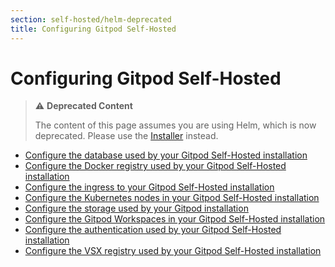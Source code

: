 ```yaml
---
section: self-hosted/helm-deprecated
title: Configuring Gitpod Self-Hosted
---
```


<script context="module">
  export const prerender = true;
</script>

# Configuring Gitpod Self-Hosted

> ⚠️ **Deprecated Content**
>
> The content of this page assumes you are using Helm, which is now deprecated. Please use the [Installer](../latest) instead.

-   [Configure the database used by your Gitpod Self-Hosted installation](./configuration/database)
-   [Configure the Docker registry used by your Gitpod Self-Hosted installation](./configuration/docker-registry)
-   [Configure the ingress to your Gitpod Self-Hosted installation](./configuration/ingress)
-   [Configure the Kubernetes nodes in your Gitpod Self-Hosted installation](./configuration/nodes)
-   [Configure the storage used by your Gitpod installation](./configuration/storage)
-   [Configure the Gitpod Workspaces in your Gitpod Self-Hosted installation](./configuration/workspaces)
-   [Configure the authentication used by your Gitpod Self-Hosted installation](./configuration/authentication)
-   [Configure the VSX registry used by your Gitpod Self-Hosted installation](./configuration/vsx-registry)
